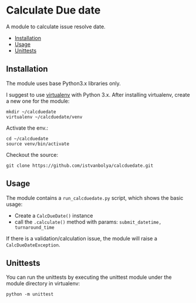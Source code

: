 # Calculate Due date
A module to calculate issue resolve date.

* [Installation](#installation)
* [Usage](#usage)
* [Unittests](#unittests)

## Installation
The module uses base Python3.x libraries only.

I suggest to use [virtualenv](https://www.pythonforbeginners.com/basics/how-to-use-python-virtualenv) with Python 3.x.
After installing virtualenv, create a new one for the module:

```
mkdir ~/calcduedate
virtualenv ~/calcduedate/venv
```

Activate the env.:

```
cd ~/calcduedate
source venv/bin/activate
```

Checkout the source:

`git clone https://github.com/istvanbolya/calcduedate.git`


## Usage
The module contains a `run_calcduedate.py` script, which shows the basic usage:
- Create a `CalcDueDate()` instance
- call the `.calculate()` method with params: `submit_datetime, turnaround_time`

If there is a validation/calculation issue, the module will raise a `CalcDueDateException`.

## Unittests
You can run the unittests by executing the unittest module under the module directory in virtualenv:
 
 `python -m unittest`
